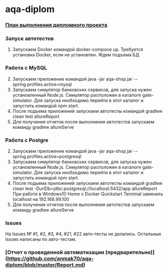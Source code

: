 # aqa-diplom

### [План выполнения дипломного проекта](https://github.com/anmak70/aqa-diplom/blob/master/Plan.md)

### Запуск автотестов

  1. Запускаем Docker командой docker-compoce up. Требуется установка Docker, если не установлен. Ждем подъема БД
  
### Работа с MySQL  
  2. Запускаем приложение командой java -jar aqa-shop.jar --spring.profiles.active=mysql
  3. Запускаем симулятор банковских сервисов, для запуска нужен установленный Node.js. Симулятор расположен в каталоге gate-simulator.          Для запуска необходимо перейти в этот каталог и запустить командой npm start.
  4. После подъема приложений запускаем автотесты командой gradlew clean test allureReport
  5. Для получения отчетов после выполнения автотестов запускаем команду gradlew allureServe
  
### Работа с Postgre
  2. Запускаем приложение командой java -jar aqa-shop.jar --spring.profiles.active=postgresql
  3. Запускаем симулятор банковских сервисов, для запуска нужен установленный Node.js. Симулятор расположен в каталоге gate-simulator.          Для запуска необходимо перейти в этот каталог и запустить командой npm start.
  4. После подъема приложений запускаем автотесты командой gradlew clean test -DurlDb=jdbc:postgresql://localhost:5432/app allureReport
     При работе в Windows10 Home c Docker Quickstart Terminal заменить localhost на 192.168.99.100
  5. Для получения отчетов после выполнения автотестов запускаем команду gradlew allureServe
  
### Issues
  На Issues № #1, #2, #3, #4, #21, #22 авто-тесты не делались. Остальные issues написаны по авто-тестам.
  
### [Отчет о проведенной автоматизации (предварительно)] (https://github.com/anmak70/aqa-diplom/blob/master/Report.md)  
